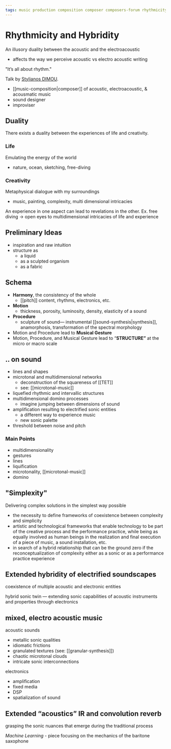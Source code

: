 ```yaml
---
tags: music production composition composer composers-forum rhythmicity hybridity electroacoustic acoustic sound-design
---
```


# Rhythmicity and Hybridity

An illusory duality between the acoustic and the electroacoustic

- affects the way we perceive acoustic vs electro acoustic writing

"It’s all about rhythm."

Talk by [Stylianos DIMOU](https://stylianosdimou.com/).

- [[music-composition|composer]] of acoustic, electroacoustic, & acousmatic music
- sound designer
- improviser

## Duality

There exists a duality between the experiences of life and creativity.

### Life

Emulating the energy of the world

- nature, ocean, sketching, free-diving

### Creativity

Metaphysical dialogue with my surroundings

- music, painting, complexity, multi dimensional intricacies

An experience in one aspect can lead to revelations in the other. Ex. free diving → open eyes to multidimensional intricacies of life and experience

## Preliminary Ideas

- inspiration and raw intuition
- structure as
  - a liquid
  - as a sculpted organism
  - as a fabric

## Schema

- **Harmony**, the consistency of the whole
  - [[pitch]] content, rhythms, electronics, etc.
- **Motion**
  - thickness, porosity, luminosity, density, elasticity of a sound
- **Procedure**
  - sculpture of sound— instrumental [[sound-synthesis|synthesis]], anamorphosis, transformation of the spectral morphology
- Motion and Procedure lead to **Musical Gesture**
- Motion, Procedure, and Musical Gesture lead to “**STRUCTURE”** at the micro or macro scale

## .. on sound

- lines and shapes
- microtonal and multidimensional networks
  - deconstruction of the squareness of [[TET]]
  - see: [[microtonal-music]]
- liquefied rhythmic and intervallic structures
- multidimensional domino processes
  - imagine jumping between dimensions of sound
- amplification resulting to electrified sonic entities
  - a different way to experience music
  - new sonic palette
- threshold between noise and pitch

### Main Points

- multidimensionality
- gestures
- lines
- liquification
- microtonality, [[microtonal-music]]
- domino

## "Simplexity"

Delivering complex solutions in the simplest way possible

- the necessity to define frameworks of coexistence between complexity and simplicity
- artistic and technological frameworks that enable technology to be part of the creative process and the performance practice, while being as equally involved as human beings in the realization and final execution of a piece of music, a sound installation, etc.
- in search of a hybrid relationship that can be the ground zero if the reconceptualization of complexity either as a sonic or as a performance practice experience

## Extended hybridity of electrified soundscapes

coexistence of multiple acoustic and electronic entities

hybrid sonic twin — extending sonic capabilities of acoustic instruments and properties through electronics

## mixed, electro acoustic music

acoustic sounds

- metallic sonic qualities
- idiomatic frictions
- granulated textures (see: [[granular-synthesis]])
- chaotic microtonal clouds
- intricate sonic interconnections

electronics

- amplification
- fixed media
- DSP
- spatialization of sound

## Extended “acoustics” IR and convolution reverb

grasping the sonic nuances that emerge during the traditional process

_Machine Learning_ - piece focusing on the mechanics of the baritone saxophone
